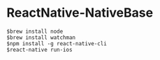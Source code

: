 # ReactNative-NativeBase

```
$brew install node
$brew install watchman
$npm install -g react-native-cli
$react-native run-ios
```
